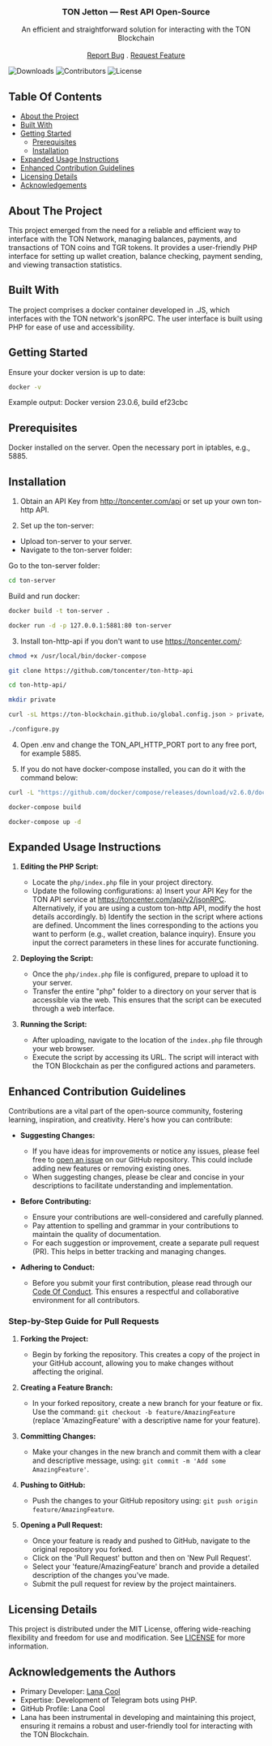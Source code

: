 <br/>
<p align="center">
  <h3 align="center">TON Jetton — Rest API Open-Source</h3>
  <p align="center">
    An efficient and straightforward solution for interacting with the TON Blockchain
    <br/>
    <br/>
    <a href="https://github.com/ShaanCoding/ReadME-Generator/issues">Report Bug</a>
    .
    <a href="https://github.com/ShaanCoding/ReadME-Generator/issues">Request Feature</a>
  </p>
</p>

![Downloads](https://img.shields.io/github/downloads/ShaanCoding/ReadME-Generator/total) ![Contributors](https://img.shields.io/github/contributors/ShaanCoding/ReadME-Generator?color=dark-green) ![License](https://img.shields.io/github/license/ShaanCoding/ReadME-Generator) 

## Table Of Contents

* [About the Project](#about-the-project)
* [Built With](#built-with)
* [Getting Started](#getting-started)
  * [Prerequisites](#prerequisites)
  * [Installation](#installation)
* [Expanded Usage Instructions](#expanded-usage-instructions)
* [Enhanced Contribution Guidelines](#enhanced-contribution-guidelines)
* [Licensing Details](#licensing-details)
* [Acknowledgements](#acknowledgements-the-authors)

## About The Project

This project emerged from the need for a reliable and efficient way to interface with the TON Network, managing balances, payments, and transactions of TON coins and TGR tokens. It provides a user-friendly PHP interface for setting up wallet creation, balance checking, payment sending, and viewing transaction statistics.

## Built With

The project comprises a docker container developed in .JS, which interfaces with the TON network's jsonRPC. The user interface is built using PHP for ease of use and accessibility.

## Getting Started

Ensure your docker version is up to date:
```sh
docker -v
```
Example output:
Docker version 23.0.6, build ef23cbc

## Prerequisites

Docker installed on the server.
Open the necessary port in iptables, e.g., 5885.

## Installation
1. Obtain an API Key from http://toncenter.com/api or set up your own ton-http API.

2. Set up the ton-server:

- Upload ton-server to your server.
- Navigate to the ton-server folder:

Go to the ton-server folder:
```sh
cd ton-server
```
Build and run docker:
```sh
docker build -t ton-server .
```
```sh
docker run -d -p 127.0.0.1:5881:80 ton-server
```

3. Install ton-http-api if you don't want to use https://toncenter.com/:
```sh
chmod +x /usr/local/bin/docker-compose
```
```sh
git clone https://github.com/toncenter/ton-http-api
```
```sh
cd ton-http-api/
```
```sh
mkdir private
```
```sh
curl -sL https://ton-blockchain.github.io/global.config.json > private/mainnet.json
```
```sh
./configure.py
```
4. Open .env and change the TON_API_HTTP_PORT port to any free port, for example 5885.

5. If you do not have docker-compose installed, you can do it with the command below:
```sh
curl -L "https://github.com/docker/compose/releases/download/v2.6.0/docker-compose-$(uname -s)-$(uname -m)" -o /usr/local/bin/docker-compose
```

```sh
docker-compose build
```
```sh
docker-compose up -d
```
## Expanded Usage Instructions

1. **Editing the PHP Script:**
   - Locate the `php/index.php` file in your project directory.
   - Update the following configurations:
     a) Insert your API Key for the TON API service at https://toncenter.com/api/v2/jsonRPC. Alternatively, if you are using a custom ton-http API, modify the host details accordingly.
     b) Identify the section in the script where actions are defined. Uncomment the lines corresponding to the actions you want to perform (e.g., wallet creation, balance inquiry). Ensure you input the correct parameters in these lines for accurate functioning.

2. **Deploying the Script:**
   - Once the `php/index.php` file is configured, prepare to upload it to your server.
   - Transfer the entire "php" folder to a directory on your server that is accessible via the web. This ensures that the script can be executed through a web interface.

3. **Running the Script:**
   - After uploading, navigate to the location of the `index.php` file through your web browser.
   - Execute the script by accessing its URL. The script will interact with the TON Blockchain as per the configured actions and parameters.

## Enhanced Contribution Guidelines

Contributions are a vital part of the open-source community, fostering learning, inspiration, and creativity. Here's how you can contribute:

* **Suggesting Changes:**
  - If you have ideas for improvements or notice any issues, please feel free to [open an issue](https://github.com/ShaanCoding/ReadME-Generator/issues/new) on our GitHub repository. This could include adding new features or removing existing ones.
  - When suggesting changes, please be clear and concise in your descriptions to facilitate understanding and implementation.

* **Before Contributing:**
  - Ensure your contributions are well-considered and carefully planned.
  - Pay attention to spelling and grammar in your contributions to maintain the quality of documentation.
  - For each suggestion or improvement, create a separate pull request (PR). This helps in better tracking and managing changes.

* **Adhering to Conduct:**
  - Before you submit your first contribution, please read through our [Code Of Conduct](https://github.com/ShaanCoding/ReadME-Generator/blob/main/CODE_OF_CONDUCT.md). This ensures a respectful and collaborative environment for all contributors.

### Step-by-Step Guide for Pull Requests

1. **Forking the Project:**
   - Begin by forking the repository. This creates a copy of the project in your GitHub account, allowing you to make changes without affecting the original.

2. **Creating a Feature Branch:**
   - In your forked repository, create a new branch for your feature or fix. Use the command: `git checkout -b feature/AmazingFeature` (replace 'AmazingFeature' with a descriptive name for your feature).

3. **Committing Changes:**
   - Make your changes in the new branch and commit them with a clear and descriptive message, using: `git commit -m 'Add some AmazingFeature'`.

4. **Pushing to GitHub:**
   - Push the changes to your GitHub repository using: `git push origin feature/AmazingFeature`. 

5. **Opening a Pull Request:**

   - Once your feature is ready and pushed to GitHub, navigate to the original repository you forked.
   - Click on the 'Pull Request' button and then on 'New Pull Request'.
   - Select your 'feature/AmazingFeature' branch and provide a detailed description of the changes you've made.
   - Submit the pull request for review by the project maintainers.

## Licensing Details

This project is distributed under the MIT License, offering wide-reaching flexibility and freedom for use and modification.
See [LICENSE](https://github.com/ShaanCoding/ReadME-Generator/blob/main/LICENSE.md) for more information.

## Acknowledgements the Authors

   - Primary Developer: [Lana Cool](https://github.com/lana4cool/)
   - Expertise: Development of Telegram bots using PHP.
   - GitHub Profile: Lana Cool
   - Lana has been instrumental in developing and maintaining this project, ensuring it remains a robust and user-friendly tool for interacting with the TON Blockchain.
